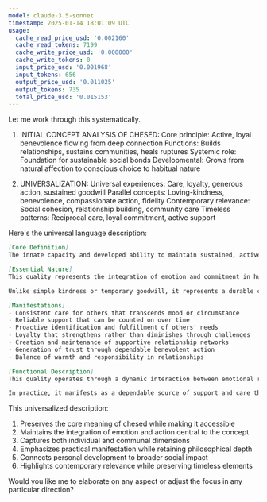 ```yaml
---
model: claude-3.5-sonnet
timestamp: 2025-01-14 18:01:09 UTC
usage:
  cache_read_price_usd: '0.002160'
  cache_read_tokens: 7199
  cache_write_price_usd: '0.000000'
  cache_write_tokens: 0
  input_price_usd: '0.001968'
  input_tokens: 656
  output_price_usd: '0.011025'
  output_tokens: 735
  total_price_usd: '0.015153'
---
```


Let me work through this systematically.

1. INITIAL CONCEPT ANALYSIS OF CHESED:
Core principle: Active, loyal benevolence flowing from deep connection
Functions: Builds relationships, sustains communities, heals ruptures
Systemic role: Foundation for sustainable social bonds
Developmental: Grows from natural affection to conscious choice to habitual nature

2. UNIVERSALIZATION:
Universal experiences: Care, loyalty, generous action, sustained goodwill
Parallel concepts: Loving-kindness, benevolence, compassionate action, fidelity
Contemporary relevance: Social cohesion, relationship building, community care
Timeless patterns: Reciprocal care, loyal commitment, active support

Here's the universal language description:

```markdown
[Core Definition]
The innate capacity and developed ability to maintain sustained, active benevolence toward others, expressing itself through consistent caring action that transcends immediate reciprocity. It combines the warmth of natural affection with the steadfastness of committed loyalty, manifesting as reliable goodwill in action.

[Essential Nature]
This quality represents the integration of emotion and commitment in human relationships, where natural warmth of feeling is transformed into dependable action through conscious choice and habitual practice. It operates as both an emotional capacity and an ethical commitment, creating a stable foundation for human connections that can weather challenges and sustain communities over time.

Unlike simple kindness or temporary goodwill, it represents a durable commitment to benevolent action that becomes a fundamental orientation toward others. This quality develops from natural affection into conscious choice, eventually becoming a stable character trait that shapes one's entire approach to relationships and community.

[Manifestations]
- Consistent care for others that transcends mood or circumstance
- Reliable support that can be counted on over time
- Proactive identification and fulfillment of others' needs
- Loyalty that strengthens rather than diminishes through challenges
- Creation and maintenance of supportive relationship networks
- Generation of trust through dependable benevolent action
- Balance of warmth and responsibility in relationships

[Functional Description]
This quality operates through a dynamic interaction between emotional resonance and ethical commitment. It begins with natural feelings of warmth or concern but develops through conscious choice into a stable disposition. As it matures, it creates a self-reinforcing cycle where reliable caring action strengthens emotional bonds, which in turn support continued commitment. This integration of feeling and choice produces a uniquely stable form of human goodness that can sustain relationships and communities.

In practice, it manifests as a dependable source of support and care that others can rely upon. Unlike temporary helpfulness or conditional kindness, it represents a fundamental orientation toward actively supporting others' wellbeing through concrete action. This quality becomes particularly visible during challenges or conflicts, where it enables the maintenance and repair of human bonds through consistent caring action rather than merely good intentions.
```

This universalized description:
1. Preserves the core meaning of chesed while making it accessible
2. Maintains the integration of emotion and action central to the concept
3. Captures both individual and communal dimensions
4. Emphasizes practical manifestation while retaining philosophical depth
5. Connects personal development to broader social impact
6. Highlights contemporary relevance while preserving timeless elements

Would you like me to elaborate on any aspect or adjust the focus in any particular direction?